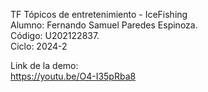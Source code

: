 TF Tópicos de entretenimiento - IceFishing    
Alumno: Fernando Samuel Paredes Espinoza.    
Código: U202122837.    
Ciclo: 2024-2    
    
Link de la demo:    
https://youtu.be/O4-I35pRba8
